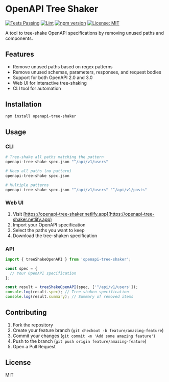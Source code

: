 # OpenAPI Tree Shaker

[![Tests Passing](../../.github/workflows/ci.yml/badge.svg)](../../.github/workflows/ci.yml)
[![Lint](../../.github/workflows/lint.yml/badge.svg)](../../.github/workflows/lint.yml)
[![npm version](https://badge.fury.io/js/openapi-tree-shaker.svg)](https://badge.fury.io/js/openapi-tree-shaker)
[![License: MIT](https://img.shields.io/badge/License-MIT-yellow.svg)](https://opensource.org/licenses/MIT)

A tool to tree-shake OpenAPI specifications by removing unused paths and components.

## Features

- Remove unused paths based on regex patterns
- Remove unused schemas, parameters, responses, and request bodies
- Support for both OpenAPI 2.0 and 3.0
- Web UI for interactive tree-shaking
- CLI tool for automation

## Installation

```bash
npm install openapi-tree-shaker
```

## Usage

### CLI

```bash
# Tree-shake all paths matching the pattern
openapi-tree-shake spec.json "^/api/v1/users"

# Keep all paths (no pattern)
openapi-tree-shake spec.json

# Multiple patterns
openapi-tree-shake spec.json "^/api/v1/users" "^/api/v1/posts"
```

### Web UI

1. Visit [https://openapi-tree-shaker.netlify.app](https://openapi-tree-shaker.netlify.app)
2. Import your OpenAPI specification
3. Select the paths you want to keep
4. Download the tree-shaken specification

### API

```typescript
import { treeShakeOpenAPI } from 'openapi-tree-shaker';

const spec = {
  // Your OpenAPI specification
};

const result = treeShakeOpenAPI(spec, ['^/api/v1/users']);
console.log(result.spec); // Tree-shaken specification
console.log(result.summary); // Summary of removed items
```

## Contributing

1. Fork the repository
2. Create your feature branch (`git checkout -b feature/amazing-feature`)
3. Commit your changes (`git commit -m 'Add some amazing feature'`)
4. Push to the branch (`git push origin feature/amazing-feature`)
5. Open a Pull Request

## License

MIT